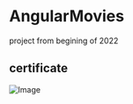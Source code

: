 # AngularMovies
project from begining of 2022


## certificate

![Image]([https://images2.imgbox.com/38/8f/DVxZx5Bv_o.png](https://udemy-certificate.s3.amazonaws.com/image/UC-de1c2348-3b25-4fde-a491-e93f127d99bc.jpg?v=1684264744000) "Certificate")

